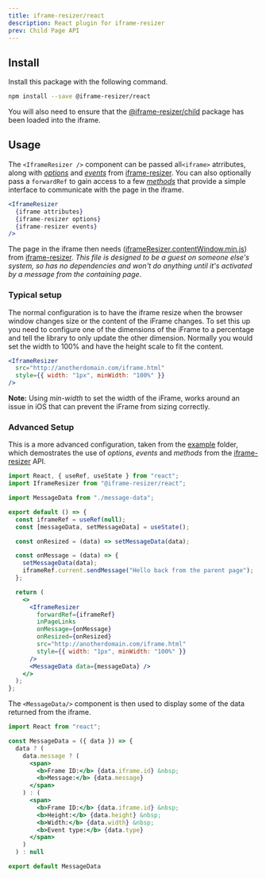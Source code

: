 ```yaml
---
title: iframe-resizer/react
description: React plugin for iframe-resizer
prev: Child Page API
---
```


## Install

Install this package with the following command.

```bash
npm install --save @iframe-resizer/react
```

You will also need to ensure that the [@iframe-resizer/child](../getting_started/#child-page-setup) package has been loaded into the iframe.

## Usage

The `<IframeResizer />` component can be passed all`<iframe>` atrributes, along with _[options](https://github.com/davidjbradshaw/iframe-resizer/blob/master/docs/parent_page/options.md)_ and _[events](https://github.com/davidjbradshaw/iframe-resizer/blob/master/docs/parent_page/events.md)_ from [iframe-resizer](https://github.com/davidjbradshaw/iframe-resizer). You can also optionally pass a `forwardRef` to gain access to a few _[methods](https://github.com/davidjbradshaw/iframe-resizer/blob/master/docs/parent_page/methods.md)_ that provide a simple interface to communicate with the page in the iframe.

```jsx
<IframeResizer
  {iframe attributes}
  {iframe-resizer options}
  {iframe-resizer events}
/>
```

The page in the iframe then needs ([iframeResizer.contentWindow.min.js](https://raw.github.com/davidjbradshaw/iframe-resizer/master/js/iframeResizer.contentWindow.min.js)) from [iframe-resizer](https://github.com/davidjbradshaw/iframe-resizer). _This file is designed to be a guest on someone else's system, so has no dependencies and won't do anything until it's activated by a message from the containing page_.

### Typical setup

The normal configuration is to have the iframe resize when the browser window changes size or the content of the iFrame changes. To set this up you need to configure one of the dimensions of the iFrame to a percentage and tell the library to only update the other dimension. Normally you would set the width to 100% and have the height scale to fit the content.

```jsx
<IframeResizer
  src="http://anotherdomain.com/iframe.html"
  style={{ width: "1px", minWidth: "100%" }}
/>
```

**Note:** Using _min-width_ to set the width of the iFrame, works around an issue in iOS that can prevent the iFrame from sizing correctly.

### Advanced Setup

This is a more advanced configuration, taken from the [example](https://github.com/davidjbradshaw/iframe-resizer-react/tree/master/example) folder, which demostrates the use of _options_, _events_ and _methods_ from the [iframe-resizer](https://github.com/davidjbradshaw/iframe-resizer) API.

```jsx
import React, { useRef, useState } from "react";
import IframeResizer from "@iframe-resizer/react";

import MessageData from "./message-data";

export default () => {
  const iframeRef = useRef(null);
  const [messageData, setMessageData] = useState();

  const onResized = (data) => setMessageData(data);

  const onMessage = (data) => {
    setMessageData(data);
    iframeRef.current.sendMessage("Hello back from the parent page");
  };

  return (
    <>
      <IframeResizer
        forwardRef={iframeRef}
        inPageLinks
        onMessage={onMessage}
        onResized={onResized}
        src="http://anotherdomain.com/iframe.html"
        style={{ width: "1px", minWidth: "100%" }}
      />
      <MessageData data={messageData} />
    </>
  );
};
```

The `<MessageData/>` component is then used to display some of the data returned from the iframe.

```jsx
import React from "react";

const MessageData = ({ data }) => {
  data ? (
    data.message ? (
      <span>
        <b>Frame ID:</b> {data.iframe.id} &nbsp;
        <b>Message:</b> {data.message}
      </span>
    ) : (
      <span>
        <b>Frame ID:</b> {data.iframe.id} &nbsp;
        <b>Height:</b> {data.height} &nbsp;
        <b>Width:</b> {data.width} &nbsp;
        <b>Event type:</b> {data.type}
      </span>
    )
  ) : null

export default MessageData
```

